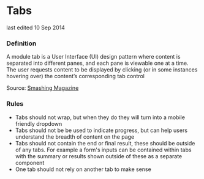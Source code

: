 # Tabs
last edited 10 Sep 2014

### Definition
A module tab is a User Interface (UI) design pattern where content is separated into different panes, and each pane is viewable one at a time. The user requests content to be displayed by clicking (or in some instances hovering over) the content’s corresponding tab control

Source: [Smashing Magazine](http://www.smashingmagazine.com/2009/06/24/module-tabs-in-web-design-best-practices-and-solutions/)

### Rules
* Tabs should not wrap, but when they do they will turn into a mobile friendly dropdown
* Tabs should not be be used to indicate progress, but can help users understand the breadth of content on the page
* Tabs should not contain the end or final result, these should be outside of any tabs. For example a form's inputs can be contained within tabs with the summary or results shown outside of these as a separate component
* One tab should not rely on another tab to make sense
